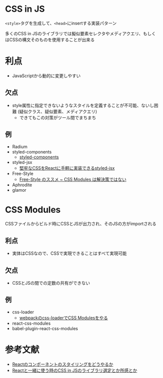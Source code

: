 # CSS in JS
`<style>`タグを生成して、`<head>`にinsertする実装パターン

多くのCSS in JSのライブラリでは擬似要素セレクタやメディアクエリ、もしくはCSSの構文そのものを使用することが出来る

# 利点
- JavaScriptから動的に変更しやすい

## 欠点
- style属性に指定できないようなスタイルを定義することが不可能、ないし困難 (疑似クラス、疑似要素、メディアクエリ)
  - できてもこの対策がツール間でまちまち

## 例
- Radium
- styled-components
  - [styled-components](https://github.com/styled-components/styled-components)
- styled-jsx
  - [堅牢なCSSをReactに手軽に実装できるstyled-jsx](https://inside.dmm.com/entry/2018/05/14/react-styled-jsx)
- Free-Style
  - [Free-Style のススメ ~ CSS Modules は解決策ではない](https://qiita.com/kimamula/items/2a5e69269e77ca85008e)
- Aphrodite
- glamor

# CSS Modules
CSSファイルからビルド時にCSSとJSが出力され、そのJSの方がimportされる

## 利点
- 実体はCSSなので、CSSで実現できることはすべて実現可能

## 欠点
- CSSとJSの間での定数の共有ができない

## 例
- css-loader
  - [webpackのcss-loaderでCSS Modulesをやる](https://qiita.com/_likr/items/c335dec5221024ad56bc)
- react-css-modules
- babel-plugin-react-css-modules

# 参考文献
- [Reactのコンポーネントのスタイリングをどうやるか](https://qiita.com/lightnet328/items/218eb1c4a347302cc340)
- [Reactと一緒に使う時のCSS in JSのライブラリ選定とか所感とか](https://qiita.com/terrierscript/items/0cfdb1a0c1d172e27694)